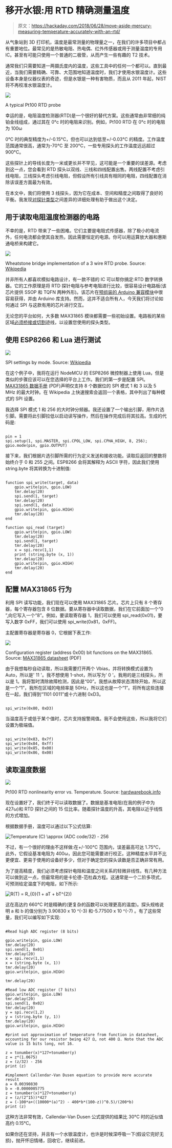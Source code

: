 # 移开水银:用 RTD 精确测量温度

> 原文：<https://hackaday.com/2018/06/28/move-aside-mercury-measuring-temperature-accurately-with-an-rtd/>

从气象站到 3D 打印机，温度是最常测量的物理量之一，在我们的许多项目中都占有重要地位。最常见的是热敏电阻、热电偶、红外传感器或用于测量温度的专用 IC。甚至有可能只使用一个普通的二极管，从而产生一些有趣的 T2 技术。

通常我们只需要知道一两摄氏度内的温度，这些工具中的任何一个都可以。直到最近，当我们需要精确、可靠、大范围地知道温度时，我们才使用水银温度计。这些设备本身是仪器仪表的奇迹，但是水银是一种有害物质，而且从 2011 年起，NIST 将不再校准水银温度计。

![](img/4d3296f7d34746e96b47c88d35ebb9dd.png)

A typical Pt100 RTD probe

幸运的是，电阻温度检测器(RTD)是一个很好的替代方案。这些通常由非常细的纯铂金线组成，通过其在 0°c 时的电阻来识别。例如，Pt100 RTD 在 0°c 时的电阻为 100ω

0°C 时的典型精度为+/-0.15°C，但也可以达到低至+/-0.03°C 的精度。工作温度范围通常很高，通常为-70°C 至 200°C，一些专用探头的工作温度远远超过 900°C。

这些探针上的导线长度为一米或更长并不罕见，这可能是一个重要的误差源。考虑到这一点，您会看到 RTD 探头以双线、三线和四线配置出售。两线配置不考虑引线电阻，三线探头考虑引线电阻，但假设所有引线具有相同的电阻，四线配置在消除该误差方面最为有效。

在本文中，我们将使用 3 线探头，因为它在成本、空间和精度之间取得了良好的平衡。我发现[对探针类型](http://instrumentationtools.com/difference-between-2-3-and-4-wire-rtds)之间差异的详细处理有助于做出这个决定。

## 用于读取电阻温度检测器的电路

不幸的是，RTD 带来了一些困难。它们主要是电阻式传感器，除了极小的电流外，任何电流都会使其自发热，因此需要恒定的电源。你可以用运算放大器和惠斯通电桥来构建它。

![](img/f782096c58d063305a43d4f25a9f6f62.png)

Wheatstone bridge implementation of a 3 wire RTD probe. Source: [Wikipedia](https://en.wikipedia.org/wiki/Resistance_thermometer#Three-wire_configuration)

并非所有人都喜欢模拟电路设计，有一款不错的 IC 可以帮你搞定:RTD 数字转换器。它的工作原理是将 RTD 探针电阻与参考电阻进行比较，很容易设计电路板(该芯片提供 SSOP 和 TQFN 两种外形)。该芯片在[预组装的 Arduino 兼容模块](http://www.adafruit.com/product/3328)中很容易获得，并由 Arduino 库支持。然而，这并不适合所有人，今天我们将讨论如何通过 SPI 与这款有用的芯片进行交互。

无论您的平台如何，大多数 MAX31865 模块都需要一些初始设置。电路板的某些区域[必须桥接或切割](http://learn.adafruit.com/adafruit-max31865-rtd-pt100-amplifier/pinouts)迹线，以设置您使用的探头类型。

## 使用 ESP8266 和 Lua 进行测试

![](img/0555e0d7d5b7170e9e40c287f390a292.png)

SPI settings by mode. Source: [Wikipedia](https://en.wikipedia.org/wiki/Serial_Peripheral_Interface_Bus#Mode_numbers)

在这个例子中，我将在运行 NodeMCU 的 ESP8266 微控制器上使用 Lua，但是类似的步骤应该可以在您选择的平台上工作。我们的第一步是配置 SPI。 [MAX31865 数据手册](http://datasheets.maximintegrated.com/en/ds/MAX31865.pdf) (PDF)声明仅支持 8 个数据位的 SPI 模式 1 和 3 以及 5 MHz 的最大时钟。在 Wikipedia 上快速搜索会返回一个表格，其中列出了每种模式的 SPI 设置。

我选择 SPI 模式 1 和 256 的大时钟分频器。我还设置了一个输出引脚，用作片选引脚。需要将此引脚拉低以启动读写操作，然后在操作完成后将其拉高。生成的代码是:

```

pin = 1
spi.setup(1, spi.MASTER, spi.CPOL_LOW, spi.CPHA_HIGH, 8, 256);
gpio.mode(pin, gpio.OUTPUT)

```

接下来，我们根据片选引脚所需的行为定义发送和接收功能。读取后返回的整数将始终介于 0 和 255 之间。ESP8266 会将其解释为 ASCII 字符，因此我们使用 string.byte 将其转换为十进制值:

```

function spi_write(target, data)
    gpio.write(pin, gpio.LOW)
    tmr.delay(20)
    spi.send(1, target)
    tmr.delay(20)
    spi.send(1, data)
    gpio.write(pin, gpio.HIGH)
    tmr.delay(20)
end

function spi_read (target)
    gpio.write(pin, gpio.LOW)
    tmr.delay(20)
    spi.send(1, target)
    tmr.delay(20)
    x = spi.recv(1,1)
    print (string.byte (x, 1))
    tmr.delay(20)
    gpio.write(pin, gpio.HIGH)
    tmr.delay(20)
end

```

## 配置 MAX31865 行为

利用 SPI 读写功能，我们现在可以使用 MAX31865 芯片。芯片上只有 8 个寄存器，每个寄存器包含 8 位数据。要从寄存器中读取数据，我们在它前面加一个“0 ”,向它写入一个“8”。例如，要读取寄存器 1，我们可以使用 spi_read(0x01)，要写入数字 0xFF，我们可以使用 spi_write(0x81，0xFF)。

主配置寄存器是寄存器 0，它根据下表工作:

![](img/5bf7fb33425ff6aa712717c20891c0f4.png)

Configuration register (address 0x00) bit functions on the MAX31865\. Source: [MAX31865 datasheet](https://datasheets.maximintegrated.com/en/ds/MAX31865.pdf) (PDF)

由于我想每秒自动读取，所以我需要打开两个 Vbias，并将转换模式设置为 Auto，所以是' 11 '。我不想使用 1-shot，所以写为' 0 '。我用的是三线探头，所以是 1。我将暂时清除故障检测，因此是“00”。我想从故障状态清除开始，所以这是一个“1”，我所在区域的电频率是 50Hz，所以这也是一个“1”。将所有这些连接在一起，我们得到“1101 0011”或十六进制 0xD3。

```

spi_write(0x80, 0xD3)

```

当温度高于或低于某个值时，芯片支持报警阈值。我不会使用这些，所以我将它们设置为极端值。

```

spi_write(0x83, 0x7f)
spi_write(0x84, 0xff)
spi_write(0x85, 0x00)
spi_write(0x86, 0x00)

```

## 读取温度数据

[![](img/593a1d00272e73f28a6cd594a46e541d.png)](https://hackaday.com/wp-content/uploads/2018/06/rtd_nonlinear.png)

Pt100 RTD nonlinearity error vs. Temperature. Source: [hardwarebook.info](http://www.hardwarebook.info/RTD)

现在设置好了，我们终于可以读取数据了。数据是基准电阻(在我的例子中为 427ω)和 RTD 探针之间的 15 位比率。随着探针温度的升高，其电阻以近乎线性的方式增加。

根据数据手册，温度可以通过以下公式估算:

![Temperature (C) \approx (ADC code/32) - 256 ](img/d5fc847003eda242da9ca374c1064998.png)

不过，有一个很好的理由不这样做:在+/-100°C 范围内，误差最高可达 1.75°C，此外，它假设基准电阻为 400ω，因此您可能需要进行校正。这种精度水平并不比更便宜、更易于使用的设备好多少，但对于确定您的探头读数是否正确非常有用。

为了提高精度，我们必须考虑探针电阻和温度之间关系的轻微非线性。有几种方法可以做到这一点，但最常用的是卡伦德-范杜森方程。这通常是一个二阶多项式，可预测给定温度下的电阻，如下所示:

![R(T) = R_{0}(1 + aT + bT^{2}) ](img/8d67e0b1b77a192a7675d6cb77409ad1.png)

这在高达约 660°C 时是精确的(更复杂的函数可以处理更高的温度)。探头规格说明 a 和 b 的值分别为 3.90830 x 10 ^(-3) 和-5.77500 x 10 ^(-7) 。有了这些常量，我们可以编写如下实现:

```

#Read high ADC register (8 bits)

gpio.write(pin, gpio.LOW)
tmr.delay(20)
spi.send(1, 0x01)
tmr.delay(20)
x = spi.recv(1,1)
x = (string.byte (x, 1))
tmr.delay(20)
gpio.write(pin, gpio.HIGH)

tmr.delay(20)

#Read low ADC register (7 bits)
gpio.write(pin, gpio.LOW)
tmr.delay(20)
spi.send(1, 0x02)
tmr.delay(20)
y = spi.recv(1,2)
y = (string.byte (y, 1))
tmr.delay(20)
gpio.write(pin, gpio.HIGH)

#print out approximation of temperature from function in datasheet, accounting for our resistor being 427 Ω, not 400 Ω. Note that the ADC value is 15 bits long, not 16.

z = tonumber(x)*127+tonumber(y)
z = z*(1.0675)
z = (z/32) - 256
print (z)

#implement Callendar-Van Dusen equation to provide more accurate result
a = 0.00390830
b = -0.0000005775
z = tonumber(x)*127+tonumber(y)
z = (z/(2^15))*427
z = (-100*a+((10000*(a)^2) - 400*b*(100-z))^0.5)/(200*b)
print (z)

```

这种方法非常有效，Callendar-Van Dusen 公式提供的结果比 30°C 时的近似值高约 0.15°C。

如果你还在坚持，并且有一个水银温度计，也许是时候深呼吸一下(假设它完好无损)，抛开怀旧情绪，回收它，继续前进。